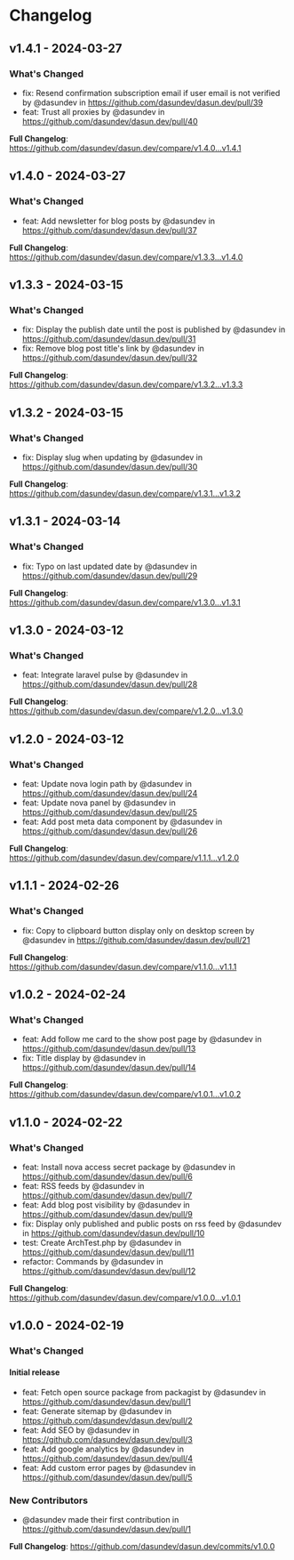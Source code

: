 # Changelog

## v1.4.1 - 2024-03-27

### What's Changed

* fix: Resend confirmation subscription email if user email is not verified by @dasundev in https://github.com/dasundev/dasun.dev/pull/39
* feat: Trust all proxies by @dasundev in https://github.com/dasundev/dasun.dev/pull/40

**Full Changelog**: https://github.com/dasundev/dasun.dev/compare/v1.4.0...v1.4.1

## v1.4.0 - 2024-03-27

### What's Changed

* feat: Add newsletter for blog posts by @dasundev in https://github.com/dasundev/dasun.dev/pull/37

**Full Changelog**: https://github.com/dasundev/dasun.dev/compare/v1.3.3...v1.4.0

## v1.3.3 - 2024-03-15

### What's Changed

* fix: Display the publish date until the post is published by @dasundev in https://github.com/dasundev/dasun.dev/pull/31
* fix: Remove blog post title's link by @dasundev in https://github.com/dasundev/dasun.dev/pull/32

**Full Changelog**: https://github.com/dasundev/dasun.dev/compare/v1.3.2...v1.3.3

## v1.3.2 - 2024-03-15

### What's Changed

* fix: Display slug when updating by @dasundev in https://github.com/dasundev/dasun.dev/pull/30

**Full Changelog**: https://github.com/dasundev/dasun.dev/compare/v1.3.1...v1.3.2

## v1.3.1 - 2024-03-14

### What's Changed

* fix: Typo on last updated date by @dasundev in https://github.com/dasundev/dasun.dev/pull/29

**Full Changelog**: https://github.com/dasundev/dasun.dev/compare/v1.3.0...v1.3.1

## v1.3.0 - 2024-03-12

### What's Changed

* feat: Integrate laravel pulse by @dasundev in https://github.com/dasundev/dasun.dev/pull/28

**Full Changelog**: https://github.com/dasundev/dasun.dev/compare/v1.2.0...v1.3.0

## v1.2.0 - 2024-03-12

### What's Changed

* feat: Update nova login path by @dasundev in https://github.com/dasundev/dasun.dev/pull/24
* feat: Update nova panel by @dasundev in https://github.com/dasundev/dasun.dev/pull/25
* feat: Add post meta data component by @dasundev in https://github.com/dasundev/dasun.dev/pull/26

**Full Changelog**: https://github.com/dasundev/dasun.dev/compare/v1.1.1...v1.2.0

## v1.1.1 - 2024-02-26

### What's Changed

* fix: Copy to clipboard button display only on desktop screen by @dasundev in https://github.com/dasundev/dasun.dev/pull/21

**Full Changelog**: https://github.com/dasundev/dasun.dev/compare/v1.1.0...v1.1.1

## v1.0.2 - 2024-02-24

### What's Changed

* feat: Add follow me card to the show post page by @dasundev in https://github.com/dasundev/dasun.dev/pull/13
* fix: Title display by @dasundev in https://github.com/dasundev/dasun.dev/pull/14

**Full Changelog**: https://github.com/dasundev/dasun.dev/compare/v1.0.1...v1.0.2

## v1.1.0 - 2024-02-22

### What's Changed

* feat: Install nova access secret package by @dasundev in https://github.com/dasundev/dasun.dev/pull/6
* feat: RSS feeds by @dasundev in https://github.com/dasundev/dasun.dev/pull/7
* feat: Add blog post visibility by @dasundev in https://github.com/dasundev/dasun.dev/pull/9
* fix: Display only published and public posts on rss feed by @dasundev in https://github.com/dasundev/dasun.dev/pull/10
* test: Create ArchTest.php by @dasundev in https://github.com/dasundev/dasun.dev/pull/11
* refactor: Commands by @dasundev in https://github.com/dasundev/dasun.dev/pull/12

**Full Changelog**: https://github.com/dasundev/dasun.dev/compare/v1.0.0...v1.0.1

## v1.0.0 - 2024-02-19

### What's Changed

#### Initial release

* feat: Fetch open source package from packagist by @dasundev in https://github.com/dasundev/dasun.dev/pull/1
* feat: Generate sitemap by @dasundev in https://github.com/dasundev/dasun.dev/pull/2
* feat: Add SEO by @dasundev in https://github.com/dasundev/dasun.dev/pull/3
* feat: Add google analytics by @dasundev in https://github.com/dasundev/dasun.dev/pull/4
* feat: Add custom error pages by @dasundev in https://github.com/dasundev/dasun.dev/pull/5

### New Contributors

* @dasundev made their first contribution in https://github.com/dasundev/dasun.dev/pull/1

**Full Changelog**: https://github.com/dasundev/dasun.dev/commits/v1.0.0
